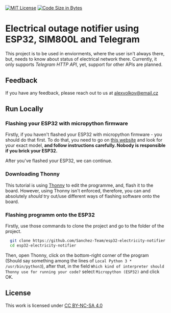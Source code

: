 
[![MIT License](https://img.shields.io/badge/license-CC--BY--NC--SA--4.0-lightgrey)](https://creativecommons.org/licenses/by-nc-sa/4.0/deed.en)
[![Code Size in Bytes](https://img.shields.io/github/languages/code-size/Sanchez-Team/esp32-electricity-notifier)](https://github.com/Sanchez-Team/esp32-electricity-notifier)


# Electrical outage notifier using ESP32, SIM800L and Telegram

This project is to be used in enviorments, where the user isn't always there, but, needs to know about status of electrical network there. Currently, it only supports *Telegram HTTP API*, yet, support for other APIs are planned.

## Feedback

If you have any feedback, please reach out to us at alexvolkov@email.cz

## Run Locally

### Flashing your ESP32 with micropython firmware
Firstly, if you haven't flashed your ESP32 with micropython firmware - you should do that first.
To do that, you need to go on [this website](https://micropython.org/download/) and look for your exact model, **and follow instructions carefully. Nobody is responsible if you brick your ESP32.**

After you've flashed your ESP32, we can continue.

### Downloading Thonny

This tutorial is using [Thonny](https://thonny.org/) to edit the programme, and, flash it to the board.
However, using Thonny isn't enforced, therefore, you can and absolutely *should* try out/use different ways of flashing software onto the board.

### Flashing programm onto the ESP32

Firstly, use those commands to clone the project and go to the folder of the project.

```bash
  git clone https://github.com/Sanchez-Team/esp32-electricity-notifier
  cd esp32-electricity-notifier
```

Then, open Thonny, click on the bottom-right corner of the program (Should say something among the lines of `Local Python 3 * /usr/bin/python3`), after that, in the field `Which kind of interpreter should Thonny use for running your code?` select `Micropython (ESP32)` and click OK.

## License

This work is licensed under [CC BY-NC-SA 4.0](https://creativecommons.org/licenses/by-nc-sa/4.0/?ref=chooser-v1)


